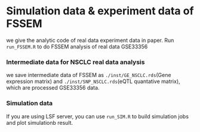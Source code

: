 # Simulation data & experiment data of FSSEM
we give the analytic code of real data experiment data in paper. 
Run `run_FSSEM.R` to do FSSEM analysis of real data GSE33356

### Intermediate data for NSCLC real data analysis
we save intermediate data of FSSEM as `./inst/GE_NSCLC.rds`(Gene expression matrix) and `./inst/SNP_NSCLC.rds`(eQTL quantative matrix), which are processed GSE33356 data.


### Simulation data
If you are using LSF server, you can use `run_SIM.R` to build simulation jobs and plot simulationb result.